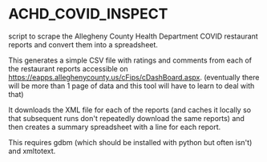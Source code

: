 # ACHD_COVID_INSPECT
script to scrape the Allegheny County Health Department COVID restaurant reports and convert them into a spreadsheet.

This generates a simple CSV file with ratings and comments from each of the restaurant reports accessible on https://eapps.alleghenycounty.us/cFips/cDashBoard.aspx.  (eventually there will be more than 1 page of data and this tool will have to learn to deal with that)

It downloads the XML file for each of the reports (and caches it locally so that subsequent runs don't repeatedly download the same reports) and then creates a summary spreadsheet with a line for each report.

This requires gdbm (which should be installed with python but often isn't)  and xmltotext.

